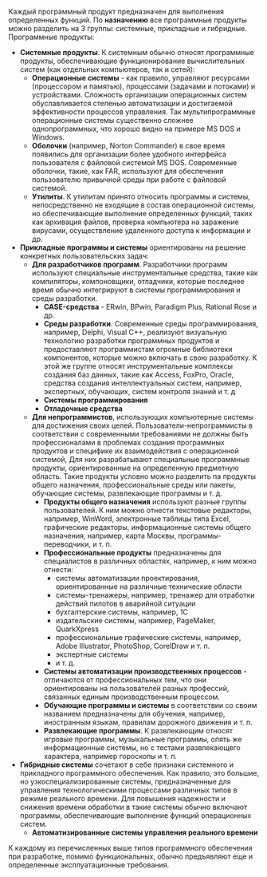 Каждый программный продукт предназначен для выполнения определенных функций. По **назначению** все программные продукты можно разделить на 3 группы: системные, прикладные и гибридные.  
Программные продукты:
- **Системные продукты**. К системным обычно относят программные продукты, обеспечивающие функционирование вычислительных систем (как отдельных компьютеров, так и сетей):
	- **Операционные системы** - как правило, управляют ресурсами (процессором и памятью), процессами (задачами и потоками) и устройствами. Сложность организации операционных систем обуславливается степенью автоматизации и достигаемой эффективности процессов управления. Так мультипрограммные операционные системы существенно сложнее однопрограммных, что хорошо видно на примере MS DOS и Windows.
	- **Оболочки** (например, Norton Commander) в свое время появились для организации более удобного интерфейса пользователя с файловой системой MS DOS. Современные оболочки, такие, как FAR, используют для обеспечения пользователю привычной среды при работе с файловой системой.
	- **Утилиты**. К утилитам принято относить программы и системы, непосредственно не входящие в состав операционной системы, но обеспечивающие выполнение определенных функций, таких как архивация файлов, проверка компьютера на заражение вирусами, осуществление удаленного доступа к информации и др.
- **Прикладные программы и системы** ориентированы на решение конкретных пользовательских задач:
	- **Для разработчиков программ**. Разработчики программ используют специальные инструментальные средства, такие как компиляторы, компоновщики, отладчики, которые последнее время обычно интегрируют в системы программирования и среды разработки.
		- **CASE-средства** - ERwin, BPwin, Paradigm Plus, Rational Rose и др.
		- **Среды разработки**. Современные среды программирования, например, Delphi, Visual C++, реализуют визуальную технологию разработки программных продуктов и предоставляют программистам огромные библиотеки компонентов, которые можно включать в свою разработку. К этой же группе относят инструментальные комплексы создания баз данных, такие как Access, FoxPro, Oracle, средства создания интеллектуальных систем, например, экспертных, обучающих, систем контроля знаний и т. д
		- **Системы программирования**
		- **Отладочные средства**
	- **Для непрограммистов**, использующих компьютерные системы для достижения своих целей. Пользователи-непрограммисты в соответствии с современными требованиями не должны быть профессионалами в проблемах создания программных продуктов и специфике их взаимодействия с операционной системой, Для них разрабатывают специальные программные продукты, ориентированные на определенную предметную область. Такие продукты условно можно разделить па продукты общего назначения, профессиональные среды или пакеты, обучающие системы, развлекающие программы и т. д.
		- **Продукты общего назначения** используют разные группы пользователей. К ним можно отнести текстовые редакторы, например, WinWord, электронные таблицы типа Excel, графические редакторы, информационные системы общего назначения, например, карта Москвы, программы- переводчики, и т. п.
		- **Профессиональные продукты** предназначены для специалистов в различных областях, например, к ним можно отнести:
			- системы автоматизации проектирования, ориентированные на различные технические области
			- системы-тренажеры, например, тренажер для отработки действий пилотов в аварийной ситуации
			- бухгалтерские системы, например, 1C
			- издательские системы, например, PageMaker, QuarkXpress
			- профессиональные графические системы, например, Adobe Illustrator, PhotoShop, CorelDraw и т. п.
			- экспертные системы 
			- и т. д.
		- **Системы автоматизации производственных процессов** - отличаются от профессиональных тем, что они ориентированы на пользователей разных профессий, связанных единым производственным процессом.
		- **Обучающие программы и системы** в соответствии со своим названием предназначены для обучения, например, иностранным языкам, правилам дорожного движения и т. п.
		- **Развлекающие программы**. К развлекающим относят игровые программы, музыкальные программы, опять же информационные системы, но с тестами развлекающего характера, например гороскопы и т. п.
- **Гибридные системы** сочетают в себе признаки системного и прикладного программного обеспечения. Как правило, это большие, но узкоспециализированные системы, предназначенные для управления технологическими процессами различных типов в режиме реального времени. Для повышения надежности и снижения времени обработки в такие системы обычно включают программы, обеспечивающие выполнение функций операционных систем.
	- **Автоматизированные системы управления реального времени**
  
К каждому из перечисленных выше типов программного обеспечения при разработке, помимо функциональных, обычно предъявляют еще и определенные эксплуатационные требования.